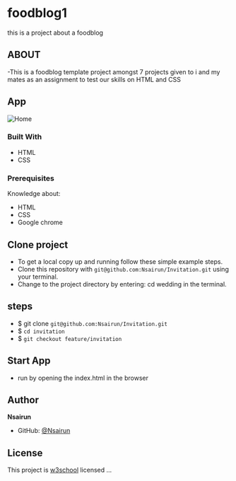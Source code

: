 # foodblog1

this is a project about a foodblog

## ABOUT
-This is a foodblog template project amongst 7 projects given to i and my mates as an assignment to test our skills on HTML and CSS

## App

![Home](assets/images/Screenshot%20(1).png)

### Built With

- HTML
- CSS
### Prerequisites

Knowledge about:

- HTML
- CSS
- Google chrome

## Clone project

- To get a local copy up and running follow these simple example steps.
- Clone this repository with `git@github.com:Nsairun/Invitation.git` using your terminal.
- Change to the project directory by entering: cd wedding in the terminal.

## steps

- $ git clone `git@github.com:Nsairun/Invitation.git`
- $ `cd invitation`
- $ `git checkout feature/invitation`

## Start App

- run by opening the index.html in the browser

## Author

**Nsairun**

- GitHub: [@Nsairun](git@github.com:Nsairun/Invitation.git)

## License
This project is [w3school](./LICENSE) licensed ...
